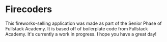 # Firecoders

This fireworks-selling application was made as part of the Senior Phase of Fullstack Academy. It is based off of boilerplate code from Fullstack Academy. It's currently a work in progress. I hope you have a great day!
